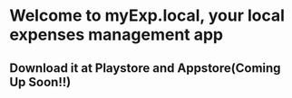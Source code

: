 # Welcome to myExp.local, your local expenses management app
## Download it at Playstore and Appstore(Coming Up Soon!!)
